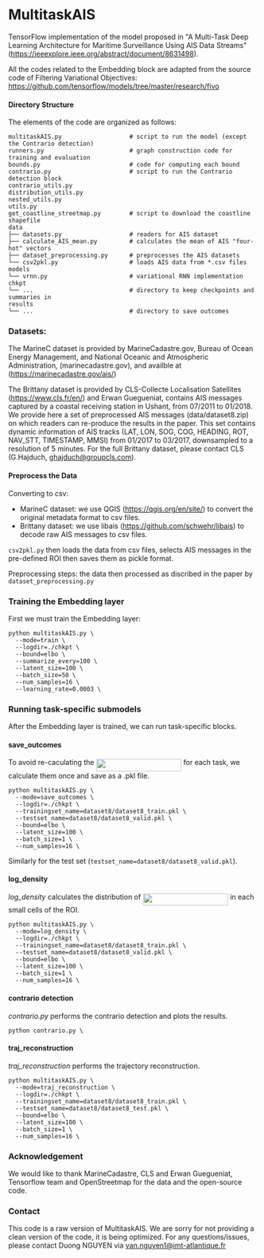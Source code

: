 # MultitaskAIS

TensorFlow implementation of the model proposed in "A Multi-Task Deep Learning Architecture for Maritime Surveillance Using AIS Data Streams" (https://ieeexplore.ieee.org/abstract/document/8631498).

All the codes related to the Embedding block are adapted from the source code of Filtering Variational Objectives:
https://github.com/tensorflow/models/tree/master/research/fivo

#### Directory Structure
The elements of the code are organized as follows:

```
multitaskAIS.py                   # script to run the model (except the Contrario detection)
runners.py                        # graph construction code for training and evaluation
bounds.py                         # code for computing each bound
contrario.py                      # script to run the Contrario detection block
contrario_utils.py
distribution_utils.py
nested_utils.py
utils.py
get_coastline_streetmap.py        # script to download the coastline shapefile
data
├── datasets.py                   # readers for AIS dataset
├── calculate_AIS_mean.py         # calculates the mean of AIS "four-hot" vectors
├── dataset_preprocessing.py      # preprocesses the AIS datasets
└── csv2pkl.py                    # loads AIS data from *.csv files 
models
└── vrnn.py                       # variational RNN implementation
chkpt
└── ...                           # directory to keep checkpoints and summaries in
results
└── ...                           # directory to save outcomes
```

### Datasets:

The MarineC dataset is provided by MarineCadastre.gov, Bureau of Ocean Energy Management, and National Oceanic and Atmospheric Administration, (marinecadastre.gov), and availble at (https://marinecadastre.gov/ais/)

The Brittany dataset is provided by CLS-Collecte Localisation Satellites (https://www.cls.fr/en/) and Erwan Guegueniat, contains AIS messages captured by a coastal receiving station in Ushant, from 07/2011 to 01/2018. We provide here a set of preprocessed AIS messages (data/dataset8.zip) on which readers can re-produce the results in the paper. This set contains dynamic information of AIS tracks (LAT, LON, SOG, COG, HEADING, ROT, NAV_STT, TIMESTAMP, MMSI) from 01/2017 to 03/2017, downsampled to a resolution of 5 minutes. For the full Brittany dataset, please contact CLS (G.Hajduch, ghajduch@groupcls.com).  


#### Preprocess the Data

Converting to csv:
* MarineC dataset: we use QGIS (https://qgis.org/en/site/) to convert the original metadata format to csv files.
* Brittany dataset: we use libais (https://github.com/schwehr/libais) to decode raw AIS messages to csv files.

`csv2pkl.py` then loads the data from csv files, selects AIS messages in the pre-defined ROI then saves them as pickle format.

Preprocessing steps: the data then processed as discribed in the paper by `dataset_preprocessing.py`

### Training the Embedding layer

First we must train the Embedding layer:
```
python multitaskAIS.py \
  --mode=train \
  --logdir=./chkpt \
  --bound=elbo \
  --summarize_every=100 \
  --latent_size=100 \
  --batch_size=50 \
  --num_samples=16 \
  --learning_rate=0.0003 \
```

### Running task-specific submodels

After the Embedding layer is trained, we can run task-specific blocks.

#### save_outcomes
To avoid re-caculating the <img src="/tex/a2f89e4ad54362f5c067ab4838f1ee5a.svg?invert_in_darkmode&sanitize=true" align=middle width=171.60993795pt height=24.65753399999998pt/> for each task, we calculate them once and save as a .pkl file. 
```
python multitaskAIS.py \
  --mode=save_outcomes \
  --logdir=./chkpt \
  --trainingset_name=dataset8/dataset8_train.pkl \
  --testset_name=dataset8/dataset8_valid.pkl \
  --bound=elbo \
  --latent_size=100 \
  --batch_size=1 \
  --num_samples=16 \
``` 
Similarly for the test set (```testset_name=dataset8/dataset8_valid.pkl```).

#### log_density
*log_density* calculates the distribution of <img src="/tex/a2f89e4ad54362f5c067ab4838f1ee5a.svg?invert_in_darkmode&sanitize=true" align=middle width=171.60993795pt height=24.65753399999998pt/> in each small cells of the ROI.
```
python multitaskAIS.py \
  --mode=log_density \
  --logdir=./chkpt \
  --trainingset_name=dataset8/dataset8_train.pkl \
  --testset_name=dataset8/dataset8_valid.pkl \
  --bound=elbo \
  --latent_size=100 \
  --batch_size=1 \
  --num_samples=16 \
``` 

#### contrario detection
*contrario.py* performs the contrario detection and plots the results.
```
python contrario.py \
``` 
#### traj_reconstruction
*traj_reconstruction* performs the trajectory reconstruction.
```
python multitaskAIS.py \
  --mode=traj_reconstruction \
  --logdir=./chkpt \
  --trainingset_name=dataset8/dataset8_train.pkl \
  --testset_name=dataset8/dataset8_test.pkl \
  --bound=elbo \
  --latent_size=100 \
  --batch_size=1 \
  --num_samples=16 \
``` 


### Acknowledgement

We would like to thank MarineCadastre, CLS and Erwan Guegueniat, Tensorflow team and OpenStreetmap for the data and the open-source code.


### Contact

This code is a raw version of MultitaskAIS. We are sorry for not providing a clean version of the code, it is being optimized.
For any questions/issues, please contact Duong NGUYEN via van.nguyen1@imt-atlantique.fr

